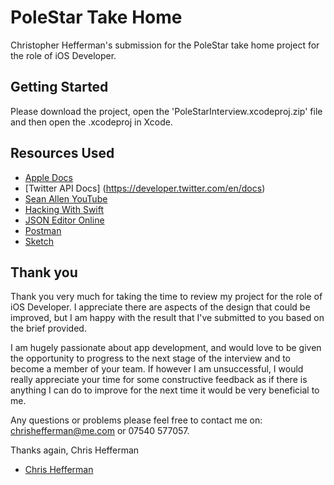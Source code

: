 # PoleStar Take Home
Christopher Hefferman's submission for the PoleStar take home project for the role of iOS Developer.

## Getting Started

Please download the project, open the 'PoleStarInterview.xcodeproj.zip' file and then open the .xcodeproj in Xcode.  

## Resources Used

* [Apple Docs](https://developer.apple.com/documentation/)
* [Twitter API Docs] (https://developer.twitter.com/en/docs)
* [Sean Allen YouTube](https://www.youtube.com/channel/UCbTw29mcP12YlTt1EpUaVJw) 
* [Hacking With Swift](https://www.hackingwithswift.com)
* [JSON Editor Online](https://jsoneditoronline.org)
* [Postman](https://www.getpostman.com)
* [Sketch](https://www.sketch.com)

## Thank you

Thank you very much for taking the time to review my project for the role of iOS Developer. I appreciate there are aspects of the design that could be improved, but I am happy with the result that I've submitted to you based on the brief provided.

I am hugely passionate about app development, and would love to be given the opportunity to progress to the next stage of the interview and to become a member of your team. If however I am unsuccessful, I would really appreciate your time for some constructive feedback as if there is anything I can do to improve for the next time it would be very beneficial to me. 

Any questions or problems please feel free to contact me on: chrishefferman@me.com or 07540 577057.

Thanks again,
Chris Hefferman
* [Chris Hefferman](http://chrishefferman.squarespace.com)
